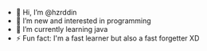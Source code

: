- 👋 Hi, I’m @hzrddin
- 👀 I’m new and interested in programming
- 🌱 I’m currently learning java
- ⚡ Fun fact: I'm a fast learner but also a fast forgetter XD

<!---
hzrddin/hzrddin is a ✨ special ✨ repository because its `README.md` (this file) appears on your GitHub profile.
You can click the Preview link to take a look at your changes.
--->
